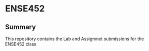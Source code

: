 # ENSE452

## Summary
This repository contains the Lab and Assigmnet submissions for the ENSE452 class
